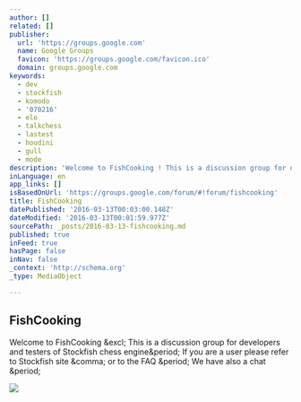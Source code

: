 ```yaml
---
author: []
related: []
publisher:
  url: 'https://groups.google.com'
  name: Google Groups
  favicon: 'https://groups.google.com/favicon.ico'
  domain: groups.google.com
keywords:
  - dev
  - stockfish
  - komodo
  - '070216'
  - elo
  - talkchess
  - lastest
  - houdini
  - gull
  - mode
description: 'Welcome to FishCooking ! This is a discussion group for developers and testers of Stockfish chess engine. If you are a user please refer to Stockfish site , or to the FAQ . We have also a chat .'
inLanguage: en
app_links: []
isBasedOnUrl: 'https://groups.google.com/forum/#!forum/fishcooking'
title: FishCooking
datePublished: '2016-03-13T00:03:00.148Z'
dateModified: '2016-03-13T00:01:59.977Z'
sourcePath: _posts/2016-03-13-fishcooking.md
published: true
inFeed: true
hasPage: false
inNav: false
_context: 'http://schema.org'
_type: MediaObject

---
```

<article style=""><h1>FishCooking</h1><p>Welcome to FishCooking &amp;excl; This is a discussion group for developers and testers of Stockfish chess engine&amp;period; If you are a user please refer to Stockfish site &amp;comma; or to the FAQ &amp;period; We have also a chat &amp;period;</p><img src="http://www.google.com/images/icons/product/groups-128.png" /></article>